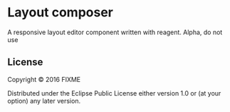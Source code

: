 # Layout composer

A responsive layout editor component written with reagent.
Alpha, do not use

## License

Copyright © 2016 FIXME

Distributed under the Eclipse Public License either version 1.0 or (at
your option) any later version.
